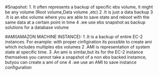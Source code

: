 #Snapshot:
1.
It often represents a backup of specific ebs volume, it might be any volume (Root volume,Data volume ,etc)
2
.It is just a data backup
3
.It is an ebs volume where you are able to save state and reboot with the same data at a certain point in time
4
.we use ebs snapshot as backup solutions for a database volume


#AMI(AMAZON MACHINE INSTANCE):
1
.It is a backup of entire EC-2 instances. For example: with proper cinfigiration its possible to create ami
   which includes multiples ebs volumes
2
.AMI is representation of system state at specific time.
3
.An ami is similar,but its for the EC-2 instance themselves you cannot take a snapshot of a non ebs backed instamce,
   butyou can create a ami of one
4
.we use an AMI to save instance configuration
